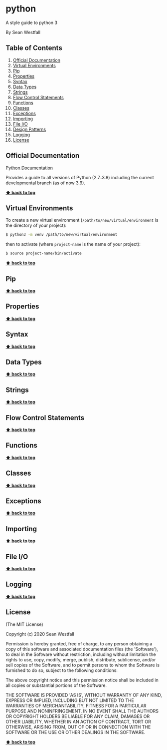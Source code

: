 python
========

A style guide to python 3

By Sean Westfall

## Table of Contents
  1. [Official Documentation](#official-documentation)
  1. [Virtual Environments](#virtual-environments)
  1. [Pip](#pip)
  1. [Properties](#properties)
  1. [Syntax](#syntax)
  1. [Data Types](#data-types)
  1. [Strings](#strings)
  1. [Flow Control Statements](#flow-control-statements)
  1. [Functions](#functions)
  1. [Classes](#classes)
  1. [Exceptions](#exceptions)
  1. [Importing](#importing)
  1. [File I/O](#file-i/0)
  1. [Design Patterns](#design-patterns)
  1. [Logging](#logging)
  1. [License](#license)

## Official Documentation
[Python Documentation](https://docs.python.org/3.8/tutorial/)

Provides a guide to all versions of Python (2.7..3.8) including the current developmental branch (as of now 3.9).

**[⬆ back to top](#table-of-contents)**

## Virtual Environments

To create a new virtual environment (`/path/to/new/virtual/environment` is the directory of your project):

```bash
$ python3 -m venv /path/to/new/virtual/environment
```

then to activate (where `project-name` is the name of your project):

```bash
$ source project-name/bin/activate
```

**[⬆ back to top](#table-of-contents)**

## Pip

**[⬆ back to top](#table-of-contents)**

## Properties

**[⬆ back to top](#table-of-contents)**

## Syntax

**[⬆ back to top](#table-of-contents)**

## Data Types

**[⬆ back to top](#table-of-contents)**

## Strings

**[⬆ back to top](#table-of-contents)**

## Flow Control Statements

**[⬆ back to top](#table-of-contents)**

## Functions

**[⬆ back to top](#table-of-contents)**

## Classes

**[⬆ back to top](#table-of-contents)**

## Exceptions

**[⬆ back to top](#table-of-contents)**

## Importing

**[⬆ back to top](#table-of-contents)**

## File I/O

**[⬆ back to top](#table-of-contents)**

## Logging

**[⬆ back to top](#table-of-contents)**

## License

(The MIT License)

Copyright (c) 2020 Sean Westfall

Permission is hereby granted, free of charge, to any person obtaining
a copy of this software and associated documentation files (the
'Software'), to deal in the Software without restriction, including
without limitation the rights to use, copy, modify, merge, publish,
distribute, sublicense, and/or sell copies of the Software, and to
permit persons to whom the Software is furnished to do so, subject to
the following conditions:

The above copyright notice and this permission notice shall be
included in all copies or substantial portions of the Software.

THE SOFTWARE IS PROVIDED 'AS IS', WITHOUT WARRANTY OF ANY KIND,
EXPRESS OR IMPLIED, INCLUDING BUT NOT LIMITED TO THE WARRANTIES OF
MERCHANTABILITY, FITNESS FOR A PARTICULAR PURPOSE AND NONINFRINGEMENT.
IN NO EVENT SHALL THE AUTHORS OR COPYRIGHT HOLDERS BE LIABLE FOR ANY
CLAIM, DAMAGES OR OTHER LIABILITY, WHETHER IN AN ACTION OF CONTRACT,
TORT OR OTHERWISE, ARISING FROM, OUT OF OR IN CONNECTION WITH THE
SOFTWARE OR THE USE OR OTHER DEALINGS IN THE SOFTWARE.

**[⬆ back to top](#table-of-contents)**
